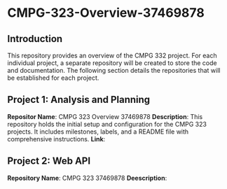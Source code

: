 # CMPG-323-Overview-37469878

## Introduction

This repository provides an overview of the CMPG 332 project. For each individual project, a separate repository will be created to store the code and documentation. The following section details the repositories that will be established for each project.

## Project 1: Analysis and Planning
**Repositor Name**: CMPG 323 Overview 37469878
**Description**: This repository holds the initial setup and configuration for the CMPG 323 projects. It includes milestones, labels, and a README file with comprehensive instructions.
**Link**: 

## Project 2: Web API
**Repository Name**: CMPG 323 37469878
**Deescription**:

